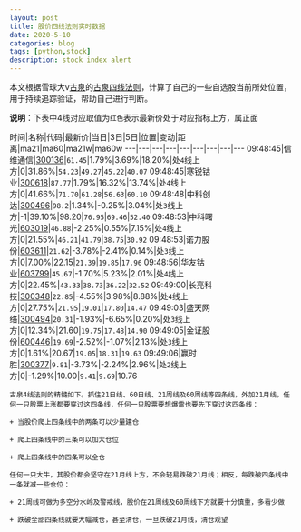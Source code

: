 ```yaml
---
layout: post
title: 股价四线法则实时数据
date: 2020-5-10
categories: blog
tags: [python,stock]
description: stock index alert
---
```



本文根据雪球大v[古泉](https://xueqiu.com/u/7148646888)的[古泉四线法则](https://xueqiu.com/7148646888/130498192)，计算了自己的一些自选股当前所处位置，用于持续追踪验证，帮助自己进行判断。

**说明**：下表中4线对应取值为`红色`表示最新价处于对应指标上方，属正面

时间|名称|代码|最新价|当日|3日|5日|位置|变动|距离|ma21|ma60|ma21w|ma60w
---|---|---|---|---|---|---|---|---
09:48:45|信维通信|[300136](https://xueqiu.com/S/SZ300136)|`61.45`|1.79%|3.69%|18.20%|处`4`线上方|0|31.86%|`54.23`|`49.27`|`45.22`|`40.07`
09:48:45|寒锐钴业|[300618](https://xueqiu.com/S/SZ300618)|`87.77`|1.79%|16.32%|13.74%|处`4`线上方|0|41.66%|`71.70`|`61.28`|`56.63`|`60.10`
09:48:48|中科创达|[300496](https://xueqiu.com/S/SZ300496)|`98.2`|1.34%|-0.25%|3.04%|处`3`线上方|-1|39.10%|98.20|`76.95`|`69.46`|`52.40`
09:48:53|中科曙光|[603019](https://xueqiu.com/S/SH603019)|`46.88`|-2.25%|0.55%|7.15%|处`4`线上方|0|21.55%|`46.21`|`41.79`|`38.75`|`30.92`
09:48:53|诺力股份|[603611](https://xueqiu.com/S/SH603611)|`21.62`|-3.78%|-2.41%|0.14%|处`3`线上方|0|7.00%|22.15|`21.39`|`19.85`|`17.96`
09:48:56|华友钴业|[603799](https://xueqiu.com/S/SH603799)|`45.67`|-1.70%|5.23%|2.01%|处`4`线上方|0|22.45%|`43.33`|`38.73`|`36.22`|`32.52`
09:49:00|长亮科技|[300348](https://xueqiu.com/S/SZ300348)|`22.85`|-4.55%|3.98%|8.88%|处`4`线上方|0|27.75%|`21.95`|`19.01`|`17.80`|`14.47`
09:49:03|盛天网络|[300494](https://xueqiu.com/S/SZ300494)|`20.31`|-1.93%|-6.65%|0.20%|处`3`线上方|0|12.34%|21.60|`19.75`|`17.48`|`14.90`
09:49:05|金证股份|[600446](https://xueqiu.com/S/SH600446)|`19.69`|-2.52%|-1.07%|2.13%|处`3`线上方|0|1.61%|20.67|`19.05`|`18.31`|`19.63`
09:49:06|赢时胜|[300377](https://xueqiu.com/S/SZ300377)|`9.81`|-3.73%|-2.24%|2.96%|处`2`线上方|0|-1.29%|10.00|`9.41`|`9.69`|10.76

```
古泉4线法则的精髓如下。抓住21日线、60日线、21周线及60周线等四条线，外加21月线，任何一只股票上涨都要穿过这四条线，任何一只股票要想爆雷也要先下穿过这四条线：

+ 当股价爬上四条线中的两条可以少量建仓

+ 爬上四条线中的三条可以加大仓位

+ 爬上四条线中的四条可以全仓

任何一只大牛，其股价都会坚守在21月线上方，不会轻易跌破21月线；相反，每跌破四条线中一条就减一些仓位：

+ 21周线可做为多空分水岭及警戒线，股价在21周线及60周线下方就要十分慎重，多看少做

+ 跌破全部四条线就要大幅减仓，甚至清仓，一旦跌破21月线，清仓观望
```